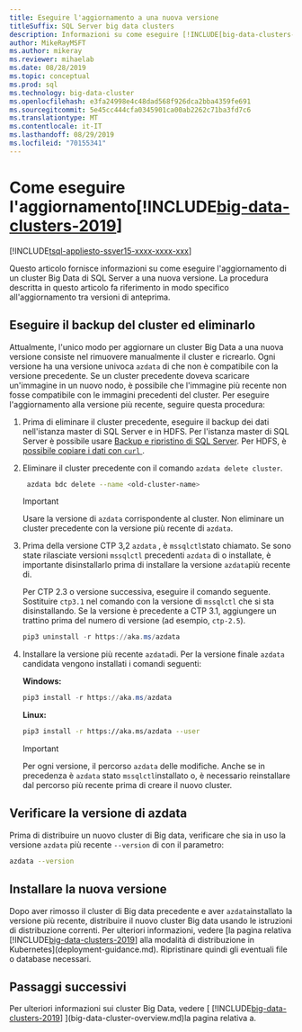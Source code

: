 ```yaml
---
title: Eseguire l'aggiornamento a una nuova versione
titleSuffix: SQL Server big data clusters
description: Informazioni su come eseguire [!INCLUDE[big-data-clusters-2019](../includes/ssbigdataclusters-ver15.md)] l'aggiornamento (anteprima) a una nuova versione.
author: MikeRayMSFT
ms.author: mikeray
ms.reviewer: mihaelab
ms.date: 08/28/2019
ms.topic: conceptual
ms.prod: sql
ms.technology: big-data-cluster
ms.openlocfilehash: e3fa24998e4c48dad568f926dca2bba4359fe691
ms.sourcegitcommit: 5e45cc444cfa0345901ca00ab2262c71ba3fd7c6
ms.translationtype: MT
ms.contentlocale: it-IT
ms.lasthandoff: 08/29/2019
ms.locfileid: "70155341"
---
```

# <a name="how-to-upgrade-includebig-data-clusters-2019includesssbigdataclusters-ss-novermd"></a>Come eseguire l'aggiornamento[!INCLUDE[big-data-clusters-2019](../includes/ssbigdataclusters-ss-nover.md)]

[!INCLUDE[tsql-appliesto-ssver15-xxxx-xxxx-xxx](../includes/tsql-appliesto-ssver15-xxxx-xxxx-xxx.md)]

Questo articolo fornisce informazioni su come eseguire l'aggiornamento di un cluster Big Data di SQL Server a una nuova versione. La procedura descritta in questo articolo fa riferimento in modo specifico all'aggiornamento tra versioni di anteprima.

## <a name="backup-and-delete-the-old-cluster"></a>Eseguire il backup del cluster ed eliminarlo

Attualmente, l'unico modo per aggiornare un cluster Big Data a una nuova versione consiste nel rimuovere manualmente il cluster e ricrearlo. Ogni versione ha una versione univoca `azdata` di che non è compatibile con la versione precedente. Se un cluster precedente doveva scaricare un'immagine in un nuovo nodo, è possibile che l'immagine più recente non fosse compatibile con le immagini precedenti del cluster. Per eseguire l'aggiornamento alla versione più recente, seguire questa procedura:

1. Prima di eliminare il cluster precedente, eseguire il backup dei dati nell'istanza master di SQL Server e in HDFS. Per l'istanza master di SQL Server è possibile usare [Backup e ripristino di SQL Server](data-ingestion-restore-database.md). Per HDFS, è [possibile copiare i dati con `curl` ](data-ingestion-curl.md).

1. Eliminare il cluster precedente con il comando `azdata delete cluster`.

   ```bash
    azdata bdc delete --name <old-cluster-name>
   ```

   > [!Important]
   > Usare la versione di `azdata` corrispondente al cluster. Non eliminare un cluster precedente con la versione più recente di `azdata`.

1. Prima della versione CTP 3,2 `azdata` , è `mssqlctl`stato chiamato. Se sono state rilasciate versioni `mssqlctl` precedenti `azdata` di o installate, è importante disinstallarlo prima di installare la versione `azdata`più recente di.

   Per CTP 2.3 o versione successiva, eseguire il comando seguente. Sostituire `ctp3.1` nel comando con la versione di `mssqlctl` che si sta disinstallando. Se la versione è precedente a CTP 3.1, aggiungere un trattino prima del numero di versione (ad esempio, `ctp-2.5`).

   ```powershell
   pip3 uninstall -r https://aka.ms/azdata
   ```

1. Installare la versione più recente `azdata`di. Per la versione finale `azdata` candidata vengono installati i comandi seguenti:

   **Windows:**

   ```powershell
   pip3 install -r https://aka.ms/azdata
   ```

   **Linux:**

   ```bash
   pip3 install -r https://aka.ms/azdata --user
   ```

   > [!IMPORTANT]
   > Per ogni versione, il percorso `azdata` delle modifiche. Anche se in precedenza è `azdata` stato `mssqlctl`installato o, è necessario reinstallare dal percorso più recente prima di creare il nuovo cluster.

## <a id="azdataversion"></a> Verificare la versione di azdata

Prima di distribuire un nuovo cluster di Big data, verificare che sia in uso la versione `azdata` più recente `--version` di con il parametro:

```bash
azdata --version
```

## <a name="install-the-new-release"></a>Installare la nuova versione

Dopo aver rimosso il cluster di Big data precedente e aver `azdata`installato la versione più recente, distribuire il nuovo cluster Big data usando le istruzioni di distribuzione correnti. Per ulteriori informazioni, vedere [la pagina relativa [!INCLUDE[big-data-clusters-2019](../includes/ssbigdataclusters-ss-nover.md)] alla modalità di distribuzione in Kubernetes](deployment-guidance.md). Ripristinare quindi gli eventuali file o database necessari.

## <a name="next-steps"></a>Passaggi successivi

Per ulteriori informazioni sui cluster Big Data, vedere [ [!INCLUDE[big-data-clusters-2019](../includes/ssbigdataclusters-ss-nover.md)] ](big-data-cluster-overview.md)la pagina relativa a.
